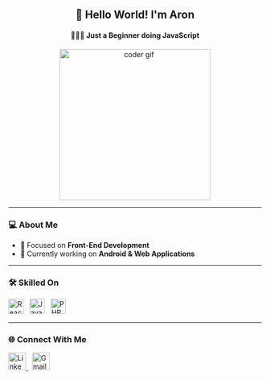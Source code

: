 <h2 align="center">👋 Hello World! I'm Aron</h2>
<h4 align="center">👨🏼‍🦰 Just a Beginner doing JavaScript</h4>

<div align="center">
  <img src="https://i.pinimg.com/originals/f0/f0/d9/f0f0d932d6e39c7af5aa305cbd8da735.gif" width="300" alt="coder gif" />
</div>

---

### 💻 About Me

<ul>
  <li>🎯 Focused on <b>Front-End Development</b></li>
  <li>🚀 Currently working on <b>Android & Web Applications</b></li>
</ul>

---

### 🛠️ Skilled On

<p align="left">
  <img src="https://cdn.jsdelivr.net/gh/devicons/devicon/icons/react/react-original.svg" height="30" alt="React" />
  &nbsp;
  <img src="https://cdn.jsdelivr.net/gh/devicons/devicon/icons/javascript/javascript-original.svg" height="30" alt="JavaScript" />
  &nbsp;
  <img src="https://cdn.jsdelivr.net/gh/devicons/devicon/icons/php/php-original.svg" height="30" alt="PHP" />
</p>

---

### 🌐 Connect With Me

<p align="left">
  <a href="https://www.linkedin.com/in/cd-aron/" target="_blank">
    <img src="https://cdn.jsdelivr.net/gh/devicons/devicon/icons/linkedin/linkedin-original.svg" height="35" alt="LinkedIn" />
  </a>
  &nbsp;
  <a href="mailto:yourname@gmail.com">
    <img src="https://img.icons8.com/color/48/000000/gmail--v1.png" height="35" alt="Gmail" />
  </a>
</p>
